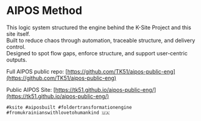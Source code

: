 # AIPOS Method

This logic system structured the engine behind the K-Site Project and this site itself.  
Built to reduce chaos through automation, traceable structure, and delivery control.  
Designed to spot flow gaps, enforce structure, and support user-centric outputs.  

Full AIPOS public repo: [https://github.com/TK51/aipos-public-eng](https://github.com/TK51/aipos-public-eng)  

Public AIPOS Site: [https://tk51.github.io/aipos-public-eng/](https://tk51.github.io/aipos-public-eng/)  











`#ksite #aiposbuilt #foldertransformationengine #fromukrainianswithlovetohumankind 🇺🇦`
